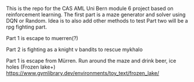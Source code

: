 This is the repo for the CAS AML Uni Bern module 6 project based on reinforcement learning. 
The first part is a maze generator and solver using DQN or Random. Idea is to also add other methods to test
Part two will be a rpg fighting part.

Part 1 is escape to muerren(?)

Part 2 is fighting as a knight v bandits to rescue mykhalo

Part 1 is escape from Mürren. Run around the maze and drink beer, ice holes (Frozen lake+)
https://www.gymlibrary.dev/environments/toy_text/frozen_lake/
